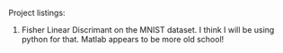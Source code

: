 Project listings:
1. Fisher Linear Discrimant on the MNIST dataset. 
I think I will be using python for that. Matlab appears to be more old school!

